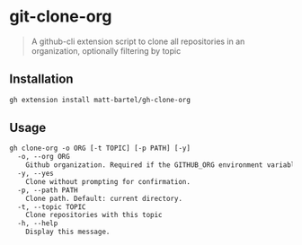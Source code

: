 # git-clone-org

> A github-cli extension script to clone all repositories in an organization, optionally filtering by topic

## Installation

```bash
gh extension install matt-bartel/gh-clone-org
```

## Usage

```txt
gh clone-org -o ORG [-t TOPIC] [-p PATH] [-y]
  -o, --org ORG
    Github organization. Required if the GITHUB_ORG environment variable is not set.
  -y, --yes
    Clone without prompting for confirmation.
  -p, --path PATH
    Clone path. Default: current directory.
  -t, --topic TOPIC
    Clone repositories with this topic
  -h, --help
    Display this message.
```
